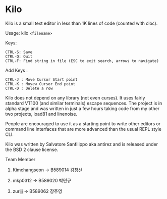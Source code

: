Kilo
===

Kilo is a small text editor in less than 1K lines of code (counted with cloc).

Usage: kilo `<filename>`

Keys:

    CTRL-S: Save
    CTRL-Q: Quit
    CTRL-F: Find string in file (ESC to exit search, arrows to navigate)

Add Keys :

    CTRL-J : Move Cursor Start point
    CTRL-K : Movew Cursor End point
    CTRL-D : Delete a row

Kilo does not depend on any library (not even curses). It uses fairly standard
VT100 (and similar terminals) escape sequences. The project is in alpha
stage and was written in just a few hours taking code from my other two
projects, load81 and linenoise.

People are encouraged to use it as a starting point to write other editors
or command line interfaces that are more advanced than the usual REPL
style CLI.

Kilo was written by Salvatore Sanfilippo aka antirez and is released
under the BSD 2 clause license.

Team Member
1. Kimchangseon -> B589014 김창선

2. mkp0312 -> B589020 박민규

3. zurijj -> B589062 장주영
